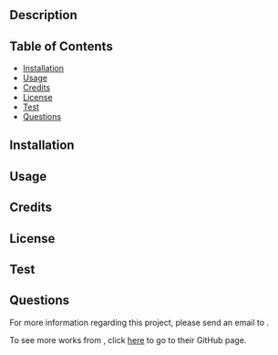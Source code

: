 # 

  

  ## Description

  

  ## Table of Contents

  - [Installation](#installation)
  - [Usage](#usage)
  - [Credits](#credits)
  - [License](#license)
  - [Test](#test)
  - [Questions](#questions)

  ## Installation

  

  ## Usage

  

  ## Credits

  

  ## License

  

  ## Test

  

  ## Questions

  For more information regarding this project, please send an email to .

  To see more works from , click [here]() to go to their GitHub page.

